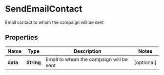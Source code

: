 

# SendEmailContact

Email contact to whom the campaign will be sent
## Properties

Name | Type | Description | Notes
------------ | ------------- | ------------- | -------------
**data** | **String** | Email to whom the campaign will be sent |  [optional]



